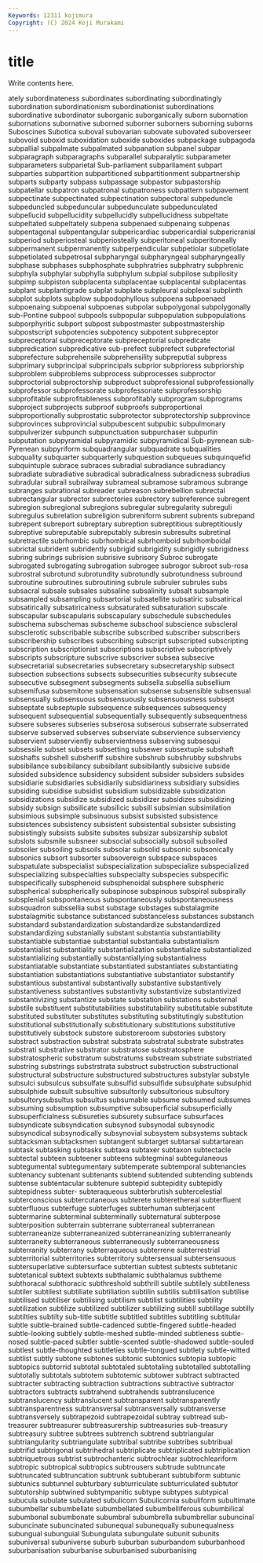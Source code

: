 ```yaml
---
Keywords: 12311 kojimura
Copyright: (C) 2024 Koji Murakami
---
```


# title

Write contents here.



ately subordinateness subordinates subordinating subordinatingly subordination subordinationism subordinationist subordinations subordinative
subordinator suborganic suborganically suborn subornation subornations subornative suborned suborner suborners
suborning suborns Suboscines Subotica suboval subovarian subovate subovated suboverseer subovoid
suboxid suboxidation suboxide suboxides subpackage subpagoda subpallial subpalmate subpalmated subpanation
subpanel subpar subparagraph subparagraphs subparallel subparalytic subparameter subparameters subparietal Sub-parliament
subparliament subpart subparties subpartition subpartitioned subpartitionment subpartnership subparts subparty subpass
subpassage subpastor subpastorship subpatellar subpatron subpatronal subpatroness subpattern subpavement subpectinate
subpectinated subpectination subpectoral subpeduncle subpeduncled subpeduncular subpedunculate subpedunculated subpellucid subpellucidity
subpellucidly subpellucidness subpeltate subpeltated subpeltately subpena subpenaed subpenaing subpenas subpentagonal
subpentangular subpericardiac subpericardial subpericranial subperiod subperiosteal subperiosteally subperitoneal subperitoneally subpermanent
subpermanently subperpendicular subpetiolar subpetiolate subpetiolated subpetrosal subpharyngal subpharyngeal subpharyngeally subphase
subphases subphosphate subphratries subphratry subphrenic subphyla subphylar subphylla subphylum subpial
subpilose subpilosity subpimp subpiston subplacenta subplacentae subplacental subplacentas subplant subplantigrade
subplat subplate subpleural subplexal subplinth subplot subplots subplow subpodophyllous subpoena
subpoenaed subpoenaing subpoenal subpoenas subpolar subpolygonal subpolygonally sub-Pontine subpool subpools
subpopular subpopulation subpopulations subporphyritic subport subpost subpostmaster subpostmastership subpostscript subpotencies
subpotency subpotent subpreceptor subpreceptoral subpreceptorate subpreceptorial subpredicate subpredication subpredicative sub-prefect
subprefect subprefectorial subprefecture subprehensile subprehensility subpreputial subpress subprimary subprincipal subprincipals
subprior subprioress subpriorship subproblem subproblems subprocess subprocesses subproctor subproctorial subproctorship
subproduct subprofessional subprofessionally subprofessor subprofessorate subprofessoriate subprofessorship subprofitable subprofitableness subprofitably
subprogram subprograms subproject subprojects subproof subproofs subproportional subproportionally subprostatic subprotector
subprotectorship subprovince subprovinces subprovincial subpubescent subpubic subpulmonary subpulverizer subpunch subpunctuation
subpurchaser subpurlin subputation subpyramidal subpyramidic subpyramidical Sub-pyrenean sub-Pyrenean subpyriform subquadrangular
subquadrate subqualities subquality subquarter subquarterly subquestion subqueues subquinquefid subquintuple subrace
subraces subradial subradiance subradiancy subradiate subradiative subradical subradicalness subradicness subradius
subradular subrail subrailway subrameal subramose subramous subrange subranges subrational subreader
subreason subrebellion subrectal subrectangular subrector subrectories subrectory subreference subregent subregion
subregional subregions subregular subregularity subreguli subregulus subrelation subreligion subreniform subrent
subrents subrepand subrepent subreport subreptary subreption subreptitious subreptitiously subreptive subreputable
subreputably subresin subresults subretinal subretractile subrhombic subrhombical subrhomboid subrhomboidal subrictal
subrident subridently subrigid subrigidity subrigidly subrigidness subring subrings subrision subrisive
subrisory Subroc subrogate subrogated subrogating subrogation subrogee subrogor subroot sub-rosa
subrostral subrotund subrotundity subrotundly subrotundness subround subroutine subroutines subroutining subrule
subruler subrules subs subsacral subsale subsales subsaline subsalinity subsalt subsample
subsampled subsampling subsartorial subsatellite subsatiric subsatirical subsatirically subsatiricalness subsaturated subsaturation
subscale subscapular subscapularis subscapulary subschedule subschedules subschema subschemas subscheme subschool
subscience subscleral subsclerotic subscribable subscribe subscribed subscriber subscribers subscribership subscribes
subscribing subscript subscripted subscripting subscription subscriptionist subscriptions subscriptive subscriptively subscripts
subscripture subscrive subscriver subsea subsecive subsecretarial subsecretaries subsecretary subsecretaryship subsect
subsection subsections subsects subsecurities subsecurity subsecute subsecutive subsegment subsegments subsella
subsellia subsellium subsemifusa subsemitone subsensation subsense subsensible subsensual subsensually subsensuous
subsensuously subsensuousness subsept subseptate subseptuple subsequence subsequences subsequency subsequent subsequential
subsequentially subsequently subsequentness subsere subseres subseries subserosa subserous subserrate subserrated
subserve subserved subserves subserviate subservience subserviency subservient subserviently subservientness subserving
subsesqui subsessile subset subsets subsetting subsewer subsextuple subshaft subshafts subshell
subsheriff subshire subshrub subshrubby subshrubs subsibilance subsibilancy subsibilant subsibilantly subsicive
subside subsided subsidence subsidency subsident subsider subsiders subsides subsidiarie subsidiaries
subsidiarily subsidiariness subsidiary subsidies subsiding subsidise subsidist subsidium subsidizable subsidization
subsidizations subsidize subsidized subsidizer subsidizes subsidizing subsidy subsign subsilicate subsilicic
subsill subsimian subsimilation subsimious subsimple subsinuous subsist subsisted subsistence subsistences
subsistency subsistent subsistential subsister subsisting subsistingly subsists subsite subsites subsizar
subsizarship subslot subslots subsmile subsneer subsocial subsocially subsoil subsoiled subsoiler
subsoiling subsoils subsolar subsolid subsonic subsonically subsonics subsort subsorter subsovereign
subspace subspaces subspatulate subspecialist subspecialization subspecialize subspecialized subspecializing subspecialties subspecialty
subspecies subspecific subspecifically subsphenoid subsphenoidal subsphere subspheric subspherical subspherically subspinose
subspinous subspiral subspirally subsplenial subspontaneous subspontaneously subspontaneousness subsquadron subssellia subst
substage substages substalagmite substalagmitic substance substanced substanceless substances substanch substandard
substandardization substandardize substandardized substandardizing substanially substant substantia substantiability substantiable substantiae
substantial substantialia substantialism substantialist substantiality substantialization substantialize substantialized substantializing substantially
substantiallying substantialness substantiatable substantiate substantiated substantiates substantiating substantiation substantiations substantiative
substantiator substantify substantious substantival substantivally substantive substantively substantiveness substantives substantivity
substantivize substantivized substantivizing substantize substate substation substations substernal substile substituent
substitutabilities substitutability substitutable substitute substituted substituter substitutes substituting substitutingly substitution
substitutional substitutionally substitutionary substitutions substitutive substitutively substock substore substoreroom substories
substory substract substraction substrat substrata substratal substrate substrates substrati substrative
substrator substratose substratosphere substratospheric substratum substratums substream substriate substriated substring
substrings substrstrata substruct substruction substructional substructural substructure substructured substructures substylar
substyle subsulci subsulcus subsulfate subsulfid subsulfide subsulphate subsulphid subsulphide subsult
subsultive subsultorily subsultorious subsultory subsultorysubsultus subsultus subsumable subsume subsumed subsumes
subsuming subsumption subsumptive subsuperficial subsuperficially subsuperficialness subsureties subsurety subsurface subsurfaces
subsyndicate subsyndication subsynod subsynodal subsynodic subsynodical subsynodically subsynovial subsystem subsystems
subtack subtacksman subtacksmen subtangent subtarget subtarsal subtartarean subtask subtasking subtasks
subtaxa subtaxer subtaxon subtectacle subtectal subteen subteener subteens subtegminal subtegulaneous
subtegumental subtegumentary subtemperate subtemporal subtenancies subtenancy subtenant subtenants subtend subtended
subtending subtends subtense subtentacular subtenure subtepid subtepidity subtepidly subtepidness subter-
subteraqueous subterbrutish subtercelestial subterconscious subtercutaneous subterete subterethereal subterfluent subterfluous subterfuge
subterfuges subterhuman subterjacent subtermarine subterminal subterminally subternatural subterpose subterposition subterrain
subterrane subterraneal subterranean subterraneanize subterraneanized subterraneanizing subterraneanly subterraneity subterraneous subterraneously
subterraneousness subterranity subterrany subterraqueous subterrene subterrestrial subterritorial subterritories subterritory subtersensual
subtersensuous subtersuperlative subtersurface subtertian subtest subtests subtetanic subtetanical subtext subtexts
subthalamic subthalamus subtheme subthoracal subthoracic subthreshold subthrill subtile subtilely subtileness
subtiler subtilest subtiliate subtiliation subtilin subtilis subtilisation subtilise subtilised subtiliser
subtilising subtilism subtilist subtilities subtility subtilization subtilize subtilized subtilizer subtilizing
subtill subtillage subtilly subtilties subtilty sub-title subtitle subtitled subtitles subtitling
subtitular subtle subtle-brained subtle-cadenced subtle-fingered subtle-headed subtle-looking subtlely subtle-meshed subtle-minded
subtleness subtle-nosed subtle-paced subtler subtle-scented subtle-shadowed subtle-souled subtlest subtle-thoughted subtleties
subtle-tongued subtlety subtle-witted subtlist subtly subtone subtones subtonic subtonics subtopia
subtopic subtopics subtorrid subtotal subtotaled subtotaling subtotalled subtotalling subtotally subtotals
subtotem subtotemic subtower subtract subtracted subtracter subtracting subtraction subtractions subtractive
subtractor subtractors subtracts subtrahend subtrahends subtranslucence subtranslucency subtranslucent subtransparent subtransparently
subtransparentness subtransversal subtransversally subtransverse subtransversely subtrapezoid subtrapezoidal subtray subtread sub-treasurer
subtreasurer subtreasurership subtreasuries sub-treasury subtreasury subtree subtrees subtrench subtrend subtriangular
subtriangularity subtriangulate subtribal subtribe subtribes subtribual subtrifid subtrigonal subtrihedral subtriplicate
subtriplicated subtriplication subtriquetrous subtrist subtrochanteric subtrochlear subtrochleariform subtropic subtropical subtropics
subtrousers subtrude subtruncate subtruncated subtruncation subtrunk subtuberant subtubiform subtunic subtunics
subtunnel subturbary subturriculate subturriculated subtutor subtutorship subtwined subtympanitic subtype subtypes
subtypical subucula subulate subulated subulicorn Subulicornia subuliform subultimate subumbellar subumbellate
subumbellated subumbelliferous subumbilical subumbonal subumbonate subumbral subumbrella subumbrellar subuncinal subuncinate
subuncinated subunequal subunequally subunequalness subungual subunguial Subungulata subungulate subunit subunits
subuniversal subuniverse suburb suburban suburbandom suburbanhood suburbanisation suburbanise suburbanised suburbanising
